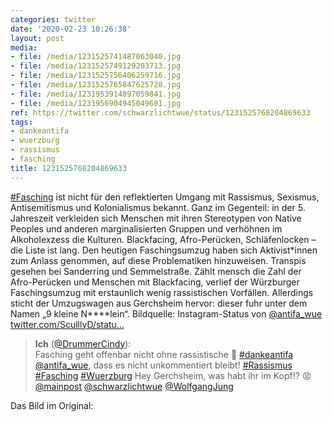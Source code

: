 ```yaml
---
categories: twitter
date: '2020-02-23 10:26:38'
layout: post
media:
- file: /media/1231525741487063040.jpg
- file: /media/1231525749129203713.jpg
- file: /media/1231525756406259716.jpg
- file: /media/1231525765847625728.jpg
- file: /media/1231953914897059841.jpg
- file: /media/1231956904945049601.jpg
ref: https://twitter.com/schwarzlichtwue/status/1231525768204869633
tags:
- dankeantifa
- wuerzburg
- rassismus
- fasching
title: 1231525768204869633
---
```

[#Fasching](/t/fasching) ist nicht für den reflektierten Umgang mit Rassismus, Sexismus, Antisemitismus und Kolonialismus bekannt. 
Ganz im Gegenteil: in der 5. Jahreszeit verkleiden sich Menschen mit ihren Stereotypen von Native Peoples und anderen marginalisierten Gruppen und verhöhnen im Alkoholexzess die Kulturen. Blackfacing, Afro-Perücken, Schläfenlocken – die Liste ist lang.
Den heutigen Faschingsumzug haben sich Aktivist\*innen zum Anlass genommen, auf diese Problematiken hinzuweisen. Transpis gesehen bei Sanderring und Semmelstraße.
Zählt mensch die Zahl der Afro-Perücken und Menschen mit Blackfacing, verlief der  Würzburger Faschingsumzug mit erstaunlich wenig rassistischen Vorfällen. Allerdings sticht der Umzugswagen aus Gerchsheim hervor: dieser fuhr unter dem Namen „9 kleine N\*\*\*\*lein“. 
Bildquelle: Instagram-Status von [@antifa_wue](https://twitter.com/antifa_wue)
[twitter.com/SculllyD/statu…](https://twitter.com/SculllyD/status/1231676747411861505?s=19)
> <b>Ich</b> ([@DrummerCindy](https://twitter.com/DrummerCindy)):  
>Fasching geht offenbar nicht ohne rassistische 💩 [#dankeantifa](/t/dankeantifa) [@antifa_wue](https://twitter.com/antifa_wue), dass es nicht unkommentiert bleibt! [#Rassismus](/t/rassismus) [#Fasching](/t/fasching) [#Wuerzburg](/t/wuerzburg) Hey Gerchsheim, was habt ihr im Kopf!? 😡 [@mainpost](https://twitter.com/mainpost) [@schwarzlichtwue](https://twitter.com/schwarzlichtwue) [@WolfgangJung](https://twitter.com/WolfgangJung)   


Das Bild im Original: 
